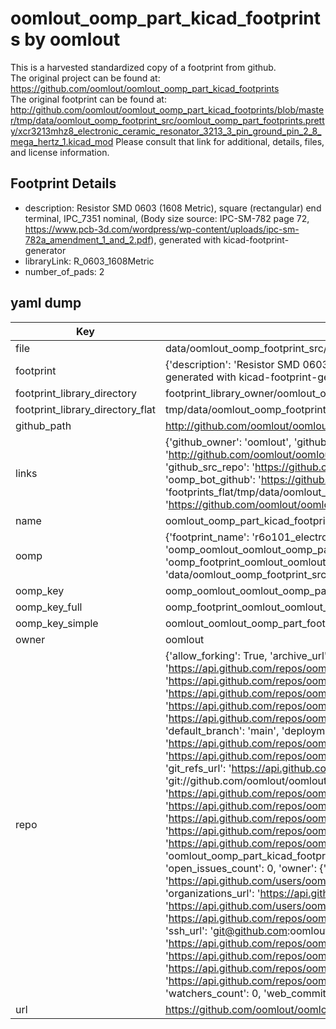 # oomlout_oomp_part_kicad_footprints by oomlout  
This is a harvested standardized copy of a footprint from github.  
The original project can be found at:  
https://github.com/oomlout/oomlout_oomp_part_kicad_footprints  
The original footprint can be found at:
http://github.com/oomlout/oomlout_oomp_part_kicad_footprints/blob/master/tmp/data/oomlout_oomp_footprint_src/oomlout_oomp_part_footprints.pretty/xcr3213mhz8_electronic_ceramic_resonator_3213_3_pin_ground_pin_2_8_mega_hertz_1.kicad_mod
Please consult that link for additional, details, files, and license information.  
## Footprint Details
* description: Resistor SMD 0603 (1608 Metric), square (rectangular) end terminal, IPC_7351 nominal, (Body size source: IPC-SM-782 page 72, https://www.pcb-3d.com/wordpress/wp-content/uploads/ipc-sm-782a_amendment_1_and_2.pdf), generated with kicad-footprint-generator  
* libraryLink: R_0603_1608Metric  
* number_of_pads: 2  
## yaml dump  
| Key | Value |  
| --- | --- |  
| file | data/oomlout_oomp_footprint_src/oomlout_oomp_part_kicad_footprints/oomlout_oomp_part_footprints.pretty/r6o101_electronic_resistor_0603_100_ohm.kicad_mod |  
| footprint | {'description': 'Resistor SMD 0603 (1608 Metric), square (rectangular) end terminal, IPC_7351 nominal, (Body size source: IPC-SM-782 page 72, https://www.pcb-3d.com/wordpress/wp-content/uploads/ipc-sm-782a_amendment_1_and_2.pdf), generated with kicad-footprint-generator', 'libraryLink': 'R_0603_1608Metric', 'number_of_pads': 2} |  
| footprint_library_directory | footprint_library_owner/oomlout_oomlout_oomp_part_kicad_footprints |  
| footprint_library_directory_flat | tmp/data/oomlout_oomp_footprint_src/footprints_flat/oomlout_oomlout_oomp_part_footprints_r6o101_electronic_resistor_0603_100_ohm/working |  
| github_path | http://github.com/oomlout/oomlout_oomp_part_kicad_footprints/blob/master/tmp/data/oomlout_oomp_footprint_src/oomlout_oomp_part_footprints.pretty/r6o101_electronic_resistor_0603_100_ohm.kicad_mod |  
| links | {'github_owner': 'oomlout', 'github_repo_name': 'oomlout_oomp_part_kicad_footprints', 'github_src': 'http://github.com/oomlout/oomlout_oomp_part_kicad_footprints/blob/master/tmp/data/oomlout_oomp_footprint_src/oomlout_oomp_part_footprints.pretty/xcr3213mhz8_electronic_ceramic_resonator_3213_3_pin_ground_pin_2_8_mega_hertz_1.kicad_mod', 'github_src_repo': 'https://github.com/oomlout/oomlout_oomp_part_kicad_footprints', 'oomp_bot': 'tmp/data/oomlout_oomp_footprint_src/footprints/oomlout_oomlout_oomp_part_footprints_r6o101_electronic_resistor_0603_100_ohm/working', 'oomp_bot_github': 'https://github.com/oomlout/oomlout_oomp_footprint_bot/tree/main/tmp/data/oomlout_oomp_footprint_src/footprints/oomlout_oomlout_oomp_part_footprints_r6o101_electronic_resistor_0603_100_ohm/working', 'oomp_src_flat': 'footprints_flat/tmp/data/oomlout_oomp_footprint_src/footprints_flat/oomlout_oomlout_oomp_part_footprints_r6o101_electronic_resistor_0603_100_ohm/working', 'oomp_src_flat_github': 'https://github.com/oomlout/oomlout_oomp_footprint_src/tree/main/tmp/data/oomlout_oomp_footprint_src/footprints_flat/oomlout_oomlout_oomp_part_footprints_r6o101_electronic_resistor_0603_100_ohm/working'} |  
| name | oomlout_oomp_part_kicad_footprints |  
| oomp | {'footprint_name': 'r6o101_electronic_resistor_0603_100_ohm', 'library_name': 'oomlout_oomp_part_footprints', 'md5': 'c6c5ef466ab5eeac11269e18c03673e4', 'md5_10': 'c6c5ef466a', 'md5_5': 'c6c5e', 'md5_6': 'c6c5ef', 'oomp_key': 'oomp_oomlout_oomlout_oomp_part_footprints_r6o101_electronic_resistor_0603_100_ohm', 'oomp_key_extra': 'oomp_footprint_oomlout_oomlout_oomp_part_footprints_r6o101_electronic_resistor_0603_100_ohm', 'oomp_key_full': 'oomp_footprint_oomlout_oomlout_oomp_part_footprints_r6o101_electronic_resistor_0603_100_ohm_c6c5ef', 'oomp_key_simple': 'oomlout_oomlout_oomp_part_footprints_r6o101_electronic_resistor_0603_100_ohm', 'original_filename': 'data/oomlout_oomp_footprint_src/oomlout_oomp_part_kicad_footprints/oomlout_oomp_part_footprints.pretty/r6o101_electronic_resistor_0603_100_ohm.kicad_mod', 'owner_name': 'oomlout'} |  
| oomp_key | oomp_oomlout_oomlout_oomp_part_footprints_r6o101_electronic_resistor_0603_100_ohm |  
| oomp_key_full | oomp_footprint_oomlout_oomlout_oomp_part_footprints_r6o101_electronic_resistor_0603_100_ohm |  
| oomp_key_simple | oomlout_oomlout_oomp_part_footprints_r6o101_electronic_resistor_0603_100_ohm |  
| owner | oomlout |  
| repo | {'allow_forking': True, 'archive_url': 'https://api.github.com/repos/oomlout/oomlout_oomp_part_kicad_footprints/{archive_format}{/ref}', 'archived': False, 'assignees_url': 'https://api.github.com/repos/oomlout/oomlout_oomp_part_kicad_footprints/assignees{/user}', 'blobs_url': 'https://api.github.com/repos/oomlout/oomlout_oomp_part_kicad_footprints/git/blobs{/sha}', 'branches_url': 'https://api.github.com/repos/oomlout/oomlout_oomp_part_kicad_footprints/branches{/branch}', 'clone_url': 'https://github.com/oomlout/oomlout_oomp_part_kicad_footprints.git', 'collaborators_url': 'https://api.github.com/repos/oomlout/oomlout_oomp_part_kicad_footprints/collaborators{/collaborator}', 'comments_url': 'https://api.github.com/repos/oomlout/oomlout_oomp_part_kicad_footprints/comments{/number}', 'commits_url': 'https://api.github.com/repos/oomlout/oomlout_oomp_part_kicad_footprints/commits{/sha}', 'compare_url': 'https://api.github.com/repos/oomlout/oomlout_oomp_part_kicad_footprints/compare/{base}...{head}', 'contents_url': 'https://api.github.com/repos/oomlout/oomlout_oomp_part_kicad_footprints/contents/{+path}', 'contributors_url': 'https://api.github.com/repos/oomlout/oomlout_oomp_part_kicad_footprints/contributors', 'created_at': '2023-08-11T18:12:42Z', 'default_branch': 'main', 'deployments_url': 'https://api.github.com/repos/oomlout/oomlout_oomp_part_kicad_footprints/deployments', 'description': None, 'disabled': False, 'downloads_url': 'https://api.github.com/repos/oomlout/oomlout_oomp_part_kicad_footprints/downloads', 'events_url': 'https://api.github.com/repos/oomlout/oomlout_oomp_part_kicad_footprints/events', 'fork': False, 'forks': 0, 'forks_count': 0, 'forks_url': 'https://api.github.com/repos/oomlout/oomlout_oomp_part_kicad_footprints/forks', 'full_name': 'oomlout/oomlout_oomp_part_kicad_footprints', 'git_commits_url': 'https://api.github.com/repos/oomlout/oomlout_oomp_part_kicad_footprints/git/commits{/sha}', 'git_refs_url': 'https://api.github.com/repos/oomlout/oomlout_oomp_part_kicad_footprints/git/refs{/sha}', 'git_tags_url': 'https://api.github.com/repos/oomlout/oomlout_oomp_part_kicad_footprints/git/tags{/sha}', 'git_url': 'git://github.com/oomlout/oomlout_oomp_part_kicad_footprints.git', 'has_discussions': False, 'has_downloads': True, 'has_issues': True, 'has_pages': False, 'has_projects': True, 'has_wiki': True, 'homepage': None, 'hooks_url': 'https://api.github.com/repos/oomlout/oomlout_oomp_part_kicad_footprints/hooks', 'html_url': 'https://github.com/oomlout/oomlout_oomp_part_kicad_footprints', 'id': 677496999, 'is_template': False, 'issue_comment_url': 'https://api.github.com/repos/oomlout/oomlout_oomp_part_kicad_footprints/issues/comments{/number}', 'issue_events_url': 'https://api.github.com/repos/oomlout/oomlout_oomp_part_kicad_footprints/issues/events{/number}', 'issues_url': 'https://api.github.com/repos/oomlout/oomlout_oomp_part_kicad_footprints/issues{/number}', 'keys_url': 'https://api.github.com/repos/oomlout/oomlout_oomp_part_kicad_footprints/keys{/key_id}', 'labels_url': 'https://api.github.com/repos/oomlout/oomlout_oomp_part_kicad_footprints/labels{/name}', 'language': None, 'languages_url': 'https://api.github.com/repos/oomlout/oomlout_oomp_part_kicad_footprints/languages', 'license': None, 'merges_url': 'https://api.github.com/repos/oomlout/oomlout_oomp_part_kicad_footprints/merges', 'milestones_url': 'https://api.github.com/repos/oomlout/oomlout_oomp_part_kicad_footprints/milestones{/number}', 'mirror_url': None, 'name': 'oomlout_oomp_part_kicad_footprints', 'network_count': 0, 'node_id': 'R_kgDOKGHIpw', 'notifications_url': 'https://api.github.com/repos/oomlout/oomlout_oomp_part_kicad_footprints/notifications{?since,all,participating}', 'open_issues': 0, 'open_issues_count': 0, 'owner': {'avatar_url': 'https://avatars.githubusercontent.com/u/139793?v=4', 'events_url': 'https://api.github.com/users/oomlout/events{/privacy}', 'followers_url': 'https://api.github.com/users/oomlout/followers', 'following_url': 'https://api.github.com/users/oomlout/following{/other_user}', 'gists_url': 'https://api.github.com/users/oomlout/gists{/gist_id}', 'gravatar_id': '', 'html_url': 'https://github.com/oomlout', 'id': 139793, 'login': 'oomlout', 'node_id': 'MDQ6VXNlcjEzOTc5Mw==', 'organizations_url': 'https://api.github.com/users/oomlout/orgs', 'received_events_url': 'https://api.github.com/users/oomlout/received_events', 'repos_url': 'https://api.github.com/users/oomlout/repos', 'site_admin': False, 'starred_url': 'https://api.github.com/users/oomlout/starred{/owner}{/repo}', 'subscriptions_url': 'https://api.github.com/users/oomlout/subscriptions', 'type': 'User', 'url': 'https://api.github.com/users/oomlout'}, 'private': False, 'pulls_url': 'https://api.github.com/repos/oomlout/oomlout_oomp_part_kicad_footprints/pulls{/number}', 'pushed_at': '2023-09-25T15:31:51Z', 'releases_url': 'https://api.github.com/repos/oomlout/oomlout_oomp_part_kicad_footprints/releases{/id}', 'size': 997, 'ssh_url': 'git@github.com:oomlout/oomlout_oomp_part_kicad_footprints.git', 'stargazers_count': 0, 'stargazers_url': 'https://api.github.com/repos/oomlout/oomlout_oomp_part_kicad_footprints/stargazers', 'statuses_url': 'https://api.github.com/repos/oomlout/oomlout_oomp_part_kicad_footprints/statuses/{sha}', 'subscribers_count': 1, 'subscribers_url': 'https://api.github.com/repos/oomlout/oomlout_oomp_part_kicad_footprints/subscribers', 'subscription_url': 'https://api.github.com/repos/oomlout/oomlout_oomp_part_kicad_footprints/subscription', 'svn_url': 'https://github.com/oomlout/oomlout_oomp_part_kicad_footprints', 'tags_url': 'https://api.github.com/repos/oomlout/oomlout_oomp_part_kicad_footprints/tags', 'teams_url': 'https://api.github.com/repos/oomlout/oomlout_oomp_part_kicad_footprints/teams', 'temp_clone_token': None, 'topics': [], 'trees_url': 'https://api.github.com/repos/oomlout/oomlout_oomp_part_kicad_footprints/git/trees{/sha}', 'updated_at': '2023-08-11T18:43:48Z', 'url': 'https://api.github.com/repos/oomlout/oomlout_oomp_part_kicad_footprints', 'visibility': 'public', 'watchers': 0, 'watchers_count': 0, 'web_commit_signoff_required': False} |  
| url | https://github.com/oomlout/oomlout_oomp_part_kicad_footprints |  


